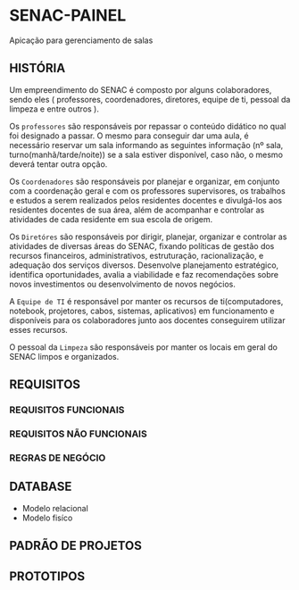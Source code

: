 # SENAC-PAINEL

Apicação para gerenciamento de salas 

## HISTÓRIA 

Um empreendimento do SENAC é composto por alguns colaboradores, sendo eles ( professores, coordenadores, diretores, equipe de ti, pessoal da limpeza e entre outros ). 

Os `professores` são responsáveis por repassar o conteúdo didático no qual foi designado a passar. O mesmo para conseguir dar uma aula, é necessário reservar um sala informando as seguintes informação (nº sala, turno(manhã/tarde/noite)) se a sala estiver disponível, caso não, o mesmo deverá tentar outra opção.

Os `Coordenadores` são responsáveis por planejar e organizar, em conjunto com a coordenação geral e com os professores supervisores, os trabalhos e estudos a serem realizados pelos residentes docentes e divulgá-los aos residentes docentes de sua área, além de acompanhar e controlar as atividades de cada residente em sua escola de origem.

Os `Diretóres` são responsáveis por dirigir, planejar, organizar e controlar as atividades de diversas áreas do SENAC, fixando políticas de gestão dos recursos financeiros, administrativos, estruturação, racionalização, e adequação dos serviços diversos. Desenvolve planejamento estratégico, identifica oportunidades, avalia a viabilidade e faz recomendações sobre novos investimentos ou desenvolvimento de novos negócios.

A `Equipe de TI` é responsável por manter os recursos de ti(computadores, notebook, projetores, cabos, sistemas, aplicativos) em funcionamento e disponíveis para os colaboradores junto aos docentes conseguirem utilizar esses recursos.

O pessoal da `Limpeza` são responsáveis por manter os locais em geral do SENAC limpos e organizados.



## REQUISITOS

### REQUISITOS FUNCIONAIS

### REQUISITOS NÃO FUNCIONAIS

### REGRAS DE NEGÓCIO

## DATABASE

- Modelo relacional
- Modelo fisíco

## PADRÃO DE PROJETOS

## PROTOTIPOS


